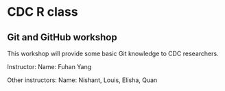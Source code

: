 # CDC R class
## Git and GitHub workshop

This workshop will provide some basic Git knowledge to CDC researchers. 

Instructor:
Name: Fuhan Yang

Other instructors: 
Name: Nishant, Louis, Elisha, Quan

